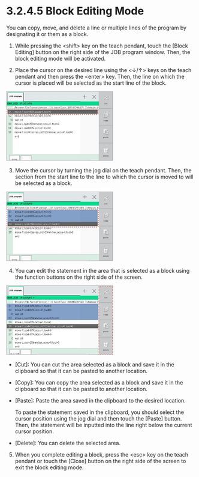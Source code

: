 # 3.2.4.5 Block Editing Mode

You can copy, move, and delete a line or multiple lines of the program by designating it or them as a block.

1.	While pressing the &lt;shift&gt; key on the teach pendant, touch the \[Block Editing\] button on the right side of the JOB program window. Then, the block editing mode will be activated.

2.	Place the cursor on the desired line using the &lt;↓/↑&gt; keys on the teach pendant and then press the &lt;enter&gt; key. Then, the line on which the cursor is placed will be selected as the start line of the block.

![](../../../_assets/image%20%28354%29.png)



3.	Move the cursor by turning the jog dial on the teach pendant. Then, the section from the start line to the line to which the cursor is moved to will be selected as a block.

![](../../../_assets/image%20%28343%29.png)

4.	You can edit the statement in the area that is selected as a block using the function buttons on the right side of the screen.

![](../../../_assets/image%20%28345%29.png)

* \[Cut\]: You can cut the area selected as a block and save it in the clipboard so that it can be pasted to another location.
* \[Copy\]: You can copy the area selected as a block and save it in the clipboard so that it can be pasted to another location.
* \[Paste\]: Paste the area saved in the clipboard to the desired location.

  To paste the statement saved in the clipboard, you should select the cursor position using the jog dial and then touch the \[Paste\] button. Then, the statement will be inputted into the line right below the current cursor position.

* 
  \[Delete\]: You can delete the selected area.

5.	When you complete editing a block, press the &lt;esc&gt; key on the teach pendant or touch the \[Close\] button on the right side of the screen to exit the block editing mode.





